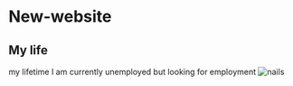 # New-website
<h2>My life</h2>
my lifetime
I am currently unemployed but looking for employment 
<img src="Screenshot_20231119-094232_Google.jpg" alt="nails"
